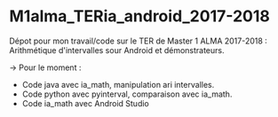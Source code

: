 # M1alma_TERia_android_2017-2018

Dépot pour mon travail/code sur le TER de Master 1 ALMA 2017-2018 : Arithmétique d'intervalles sour Android et démonstrateurs.

-> Pour le moment : 
   - Code java avec ia_math, manipulation ari intervalles.
   - Code python avec pyinterval, comparaison avec ia_math.
   - Code ia_math avec Android Studio
